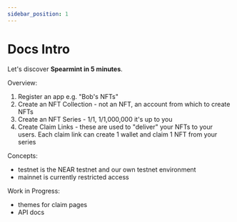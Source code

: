 ```yaml
---
sidebar_position: 1
---
```


# Docs Intro

Let's discover **Spearmint in 5 minutes**.

Overview:
1. Register an app e.g. "Bob's NFTs"
2. Create an NFT Collection - not an NFT, an account from which to create NFTs
3. Create an NFT Series - 1/1, 1/1,000,000 it's up to you
4. Create Claim Links - these are used to "deliver" your NFTs to your users. Each claim link can create 1 wallet and claim 1 NFT from your series

Concepts:
- testnet is the NEAR testnet and our own testnet environment
- mainnet is currently restricted access

Work in Progress:
- themes for claim pages
- API docs
